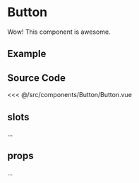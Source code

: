 # Button

Wow! This component is awesome.

## Example

<Demo componentName="examples-Button-doc" />

## Source Code

<SourceCode>
<<< @/src/components/Button/Button.vue
</SourceCode>

## slots

...

## props

...
